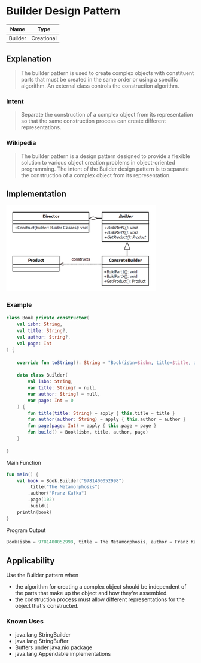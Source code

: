 # Builder Design Pattern

| Name    | Type       |
|---------|------------|
| Builder | Creational |

## Explanation

> The builder pattern is used to create complex objects with constituent parts that must be created in the same order or using a specific algorithm. An external class controls the construction algorithm.

### Intent

> Separate the construction of a complex object from its representation so that the same construction process can create different representations.

### Wikipedia

> The builder pattern is a design pattern designed to provide a flexible solution to various object creation problems in object-oriented programming. The intent of the Builder design pattern is to separate the construction of a complex object from its representation.

## Implementation

<img src="./src/main/resources/builder-uml.png" alt="uml-diagram" width="400">

### Example

```kotlin
class Book private constructor(
    val isbn: String,
    val title: String?,
    val author: String?,
    val page: Int
) {

    override fun toString(): String = "Book(isbn=$isbn, title=$title, author=$author, page=$page)"

    data class Builder(
        val isbn: String,
        var title: String? = null,
        var author: String? = null,
        var page: Int = 0
    ) {
        fun title(title: String) = apply { this.title = title }
        fun author(author: String) = apply { this.author = author }
        fun page(page: Int) = apply { this.page = page }
        fun build() = Book(isbn, title, author, page)
    }

}
```

Main Function

```kotlin
fun main() {
    val book = Book.Builder("9781400052998")
        .title("The Metamorphosis")
        .author("Franz Kafka")
        .page(102)
        .build()
    println(book)
}
```

Program Output

```kotlin
Book(isbn = 9781400052998, title = The Metamorphosis, author = Franz Kafka, page = 102)
```

## Applicability

Use the Builder pattern when

* the algorithm for creating a complex object should be independent of the parts that make up the object and how they're
  assembled.
* the construction process must allow different representations for the object that's constructed.

### Known Uses

- java.lang.StringBuilder
- java.lang.StringBuffer
- Buffers under java.nio package
- java.lang.Appendable implementations
